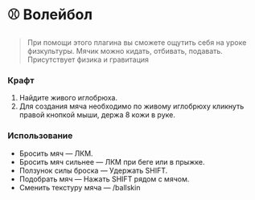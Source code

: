 # ⚾ Волейбол
>   При помощи этого плагина вы сможете ощутить себя на уроке физкультуры. Мячик можно кидать, отбивать, подавать. Присутствует физика и гравитация

### Крафт
1. Найдите живого иглобрюха.
2. Для создания мяча необходимо по живому иглобрюху кликнуть правой кнопкой мыши, держа 8 кожи в руке.

### Использование
- Бросить мяч — ЛКМ.
- Бросить мяч сильнее — ЛКМ при беге или в прыжке.
- Ползунок силы броска — Удержать SHIFT.
- Подобрать мяч — Нажать SHIFT рядом с мячом.
- Сменить текстуру мяча — /ballskin
